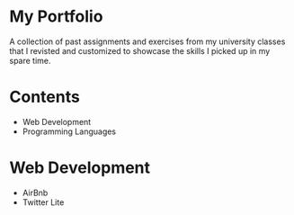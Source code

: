 # My Portfolio

A collection of past assignments and exercises from my university
classes that I revisted and customized to showcase the skills I picked
up in my spare time.


# Contents
* Web Development
* Programming Languages

# Web Development
* AirBnb
* Twitter Lite